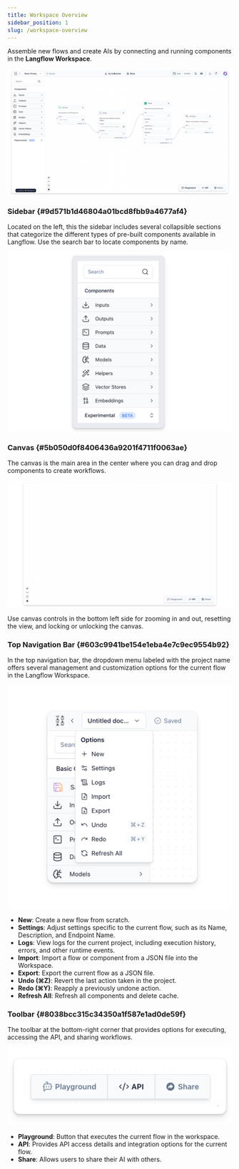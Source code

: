 ```yaml
---
title: Workspace Overview
sidebar_position: 1
slug: /workspace-overview
---
```



Assemble new flows and create AIs by connecting and running components  in the **Langflow Workspace**.

![](./310382168.png)


### Sidebar {#9d571b1d46804a01bcd8fbb9a4677af4}


Located on the left, this the sidebar includes several collapsible sections that categorize the different types of pre-built components available in Langflow. Use the search bar to locate components by name.


![](./1769489314.png)


### Canvas {#5b050d0f8406436a9201f4711f0063ae}


The canvas is the main area in the center where you can drag and drop components to create workflows.


![](./1224026366.png)


Use canvas controls in the bottom left side for zooming in and out, resetting the view, and locking or unlocking the canvas.


### Top Navigation Bar {#603c9941be154e1eba4e7c9ec9554b92}


In the top navigation bar, the dropdown menu labeled with the project name offers several management and customization options for the current flow in the Langflow Workspace.


![](./1801518600.png)

- **New**: Create a new flow from scratch.
- **Settings**: Adjust settings specific to the current flow, such as its Name, Description, and Endpoint Name.
- **Logs**: View logs for the current project, including execution history, errors, and other runtime events.
- **Import**: Import a flow or component from a JSON file into the Workspace.
- **Export**: Export the current flow as a JSON file.
- **Undo (⌘Z)**: Revert the last action taken in the project.
- **Redo (⌘Y)**: Reapply a previously undone action.
- **Refresh All**: Refresh all components and delete cache.

### Toolbar {#8038bcc315c34350a1f587e1ad0de59f}


The toolbar at the bottom-right corner that provides options for executing, accessing the API, and sharing workflows.


![](./563382604.png)

- **Playground**: Button that executes the current flow in the workspace.
- **API**: Provides API access details and integration options for the current flow.
- **Share**: Allows users to share their AI with others.
